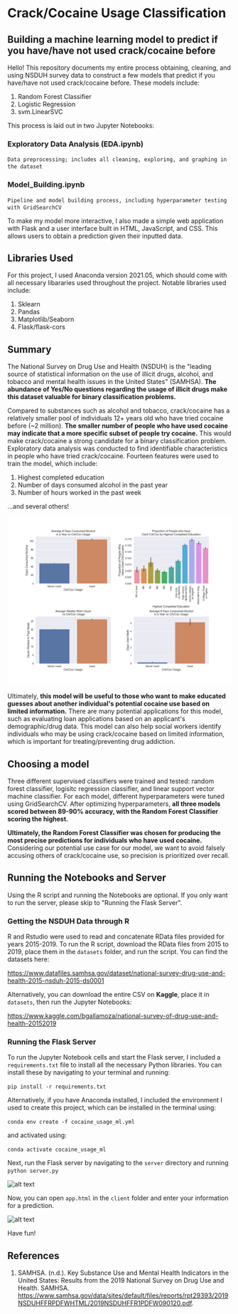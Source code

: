 # Crack/Cocaine Usage Classification
## **Building a machine learning model to predict if you have/have not used crack/cocaine before**

Hello! This repository documents my entire process obtaining, cleaning, and using NSDUH survey data to construct a few models that predict if you have/have not used crack/cocaine before. These models include:

1. Random Forest Classifier
2. Logistic Regression
3. svm.LinearSVC

This process is laid out in two Jupyter Notebooks:

### **Exploratory Data Analysis (EDA.ipynb)**
    Data preprocessing; includes all cleaning, exploring, and graphing in the dataset

### **Model_Building.ipynb**
    Pipeline and model building process, including hyperparameter testing with GridSearchCV

To make my model more interactive, I also made a simple web application with Flask and a user interface built in HTML, JavaScript, and CSS. This allows users to obtain a prediction given their inputted data.

## **Libraries Used**
For this project, I used Anaconda version 2021.05, which should come with all necessary libararies used throughout the project. Notable libraries used include:
1. Sklearn
2. Pandas
3. Matplotlib/Seaborn
4. Flask/flask-cors

## **Summary**

The National Survey on Drug Use and Health (NSDUH) is the "leading source of statistical information on the use of illicit drugs, alcohol, and tobacco and mental health issues in the United States" (SAMHSA). **The abundance of Yes/No questions regarding the usage of illicit drugs make this dataset valuable for binary classification problems.**

Compared to substances such as alcohol and tobacco, crack/cocaine has a relatively smaller pool of individuals 12+ years old who have tried cocaine before (~2 million). **The smaller number of people who have used cocaine may indicate that a more specific subset of people try cocaine.** This would make crack/cocaine a strong candidate for a binary classification problem. Exploratory data analysis was conducted to find identifiable characteristics in people who have tried crack/cocaine. Fourteen features were used to train the model, which include:

1. Highest completed education
2. Number of days consumed alcohol in the past year
3. Number of hours worked in the past week

...and several others!

![alt text](/readme_pictures/EDA_plots.png "EDA Graphs")

Ultimately, **this model will be useful to those who want to make educated guesses about another individual's potential cocaine use based on limited information.** There are many potential applications for this model, such as evaluating loan applications based on an applicant's demographic/drug data. This model can also help social workers identify individuals who may be using crack/cocaine based on limited information, which is important for treating/preventing drug addiction.

## **Choosing a model**
Three different supervised classifiers were trained and tested: random forest classifier, logisitc regression classifier, and linear support vector machine classifier. For each model, different hyperparameters were tuned using GridSearchCV. After optimizing hyperparameters, **all three models scored between 89-90% accuracy, with the Random Forest Classifier scoring the highest.**

**Ultimately, the Random Forest Classifier was chosen for producing the most precise predictions for individuals who have used cocaine.** Considering our potential use case for our model, we want to avoid falsely accusing others of crack/cocaine use, so precision is prioritized over recall.

## **Running the Notebooks and Server**

Using the R script and running the Notebooks are optional. If you only want to run the server, please skip to "Running the Flask Server".

### **Getting the NSDUH Data through R**
R and Rstudio were used to read and concatenate RData files provided for years 2015-2019. To run the R script, download the RData files from 2015 to 2019, place them in the ```datasets``` folder, and run the script. You can find the datasets here:

https://www.datafiles.samhsa.gov/dataset/national-survey-drug-use-and-health-2015-nsduh-2015-ds0001

Alternatively, you can download the entire CSV on **Kaggle**, place it in ```datasets```, then run the Jupyter Notebooks:

https://www.kaggle.com/bgallamoza/national-survey-of-drug-use-and-health-20152019

### **Running the Flask Server**

To run the Jupyter Notebook cells and start the Flask server, I included a ```requirements.txt``` file to install all the necessary Python libraries. You can install these by navigating to your terminal and running:

```pip install -r requirements.txt```

Alternatively, if you have Anaconda installed, I included the environment I used to create this project, which can be installed in the terminal using:

```conda env create -f cocaine_usage_ml.yml```

and activated using:

```conda activate cocaine_usage_ml```

Next, run the Flask server by navigating to the ```server``` directory and running ```python server.py```

![alt text](/readme_pictures/flask.png "Starting the Flask server in Git Bash")

Now, you can open ```app.html``` in the ```client``` folder and enter your information for a prediction.

![alt text](/readme_pictures/website.png "Preview of the website, server/app.html")

Have fun!

## References

1. SAMHSA. (n.d.). Key Substance Use and Mental Health Indicators in the United States:  Results from the 2019 National  Survey on Drug Use and Health. SAMHSA. https://www.samhsa.gov/data/sites/default/files/reports/rpt29393/2019NSDUHFFRPDFWHTML/2019NSDUHFFR1PDFW090120.pdf. 
